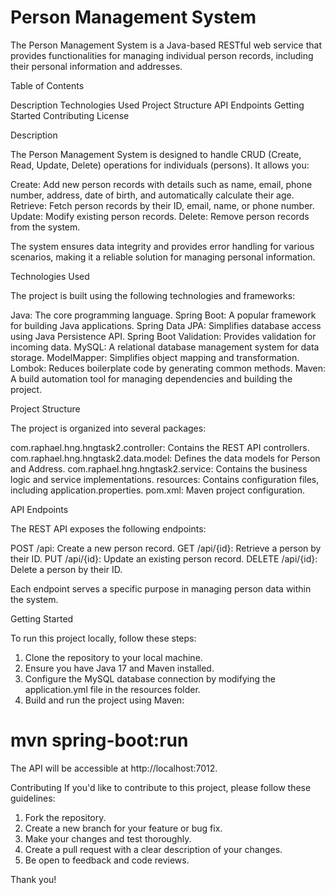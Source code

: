 # Person Management System

The Person Management System is a Java-based RESTful web service that provides
functionalities for managing individual person records, including their personal information and addresses.

Table of Contents

Description
Technologies Used
Project Structure
API Endpoints
Getting Started
Contributing
License

Description

The Person Management System is designed to handle CRUD (Create, Read, Update, Delete) operations for individuals (persons).
It allows you:

Create: Add new person records with details such as name, email, phone number, address, date of birth, and automatically calculate their age.
Retrieve: Fetch person records by their ID, email, name, or phone number.
Update: Modify existing person records.
Delete: Remove person records from the system.

The system ensures data integrity and provides error handling for various scenarios, making
it a reliable solution for managing personal information.


Technologies Used

The project is built using the following technologies and frameworks:

Java: The core programming language.
Spring Boot: A popular framework for building Java applications.
Spring Data JPA: Simplifies database access using Java Persistence API.
Spring Boot Validation: Provides validation for incoming data.
MySQL: A relational database management system for data storage.
ModelMapper: Simplifies object mapping and transformation.
Lombok: Reduces boilerplate code by generating common methods.
Maven: A build automation tool for managing dependencies and building the project.

Project Structure

The project is organized into several packages:

com.raphael.hng.hngtask2.controller: Contains the REST API controllers.
com.raphael.hng.hngtask2.data.model: Defines the data models for Person and Address.
com.raphael.hng.hngtask2.service: Contains the business logic and service implementations.
resources: Contains configuration files, including application.properties.
pom.xml: Maven project configuration.

API Endpoints

The REST API exposes the following endpoints:

POST /api: Create a new person record.
GET /api/{id}: Retrieve a person by their ID.
PUT /api/{id}: Update an existing person record.
DELETE /api/{id}: Delete a person by their ID.

Each endpoint serves a specific purpose in managing person data within the system.

Getting Started

To run this project locally, follow these steps:

1. Clone the repository to your local machine.
2. Ensure you have Java 17 and Maven installed.
3. Configure the MySQL database connection by modifying the application.yml file in the resources folder.
4. Build and run the project using Maven:

# mvn spring-boot:run

The API will be accessible at http://localhost:7012.

Contributing
If you'd like to contribute to this project, please follow these guidelines:

1. Fork the repository.
2. Create a new branch for your feature or bug fix.
3. Make your changes and test thoroughly.
4. Create a pull request with a clear description of your changes.
5. Be open to feedback and code reviews.

Thank you!
